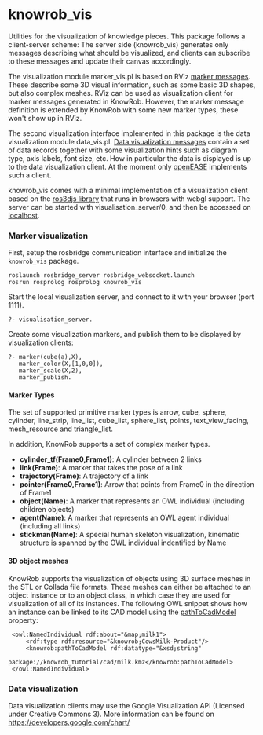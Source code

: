knowrob_vis
===

Utilities for the visualization of knowledge pieces.
This package follows a client-server scheme:
The server side (knowrob_vis) generates only messages describing what
should be visualized, and clients can subscribe to these messages
and update their canvas accordingly.

The visualization module marker_vis.pl is based on
RViz [marker messages](http://www.ros.org/wiki/rviz/DisplayTypes/Marker).
These describe some 3D visual information, such as some
basic 3D shapes, but also complex meshes.
RViz can be used as visualization client for marker messages generated in KnowRob.
However, the marker message definition is extended by KnowRob with some new marker types,
these won't show up in RViz.

The second visualization interface implemented in this package is the data visualization
module data_vis.pl.
[Data visualization messages](https://raw.githubusercontent.com/code-iai/iai_common_msgs/master/data_vis_msgs/msg/DataVis.msg) contain
a set of data records together with some visualization hints such
as diagram type, axis labels, font size, etc.
How in particular the data is displayed is up to the data visualization
client.
At the moment only [openEASE](http://www.open-ease.org/) implements such a client.

knowrob_vis comes with a minimal implementation of a visualization
client based on the
[ros3djs library](https://github.com/RobotWebTools/ros3djs)
that runs in browsers with webgl support.
The server can be started with visualisation_server/0, and then be accessed
on [localhost](http://localhost:1111).

### Marker visualization

First, setup the rosbridge communication interface and initialize the `knowrob_vis` package.

    roslaunch rosbridge_server rosbridge_websocket.launch
    rosrun rosprolog rosprolog knowrob_vis

Start the local visualization server, and connect to it with your browser (port 1111).

    ?- visualisation_server.

Create some visualization markers, and publish them to be displayed by visualization clients:

    ?- marker(cube(a),X),
       marker_color(X,[1,0,0]),
       marker_scale(X,2),
       marker_publish.

#### Marker Types

The set of supported primitive marker types is
arrow, cube, sphere, cylinder, line_strip,
line_list, cube_list, sphere_list, points, text_view_facing,
mesh_resource and triangle_list.

In addition, KnowRob supports a set of complex marker types.
  * **cylinder_tf(Frame0,Frame1)**: A cylinder between 2 links
  * **link(Frame)**: A marker that takes the pose of a link
  * **trajectory(Frame)**: A trajectory of a link
  * **pointer(Frame0,Frame1)**: Arrow that points from Frame0 in the direction of Frame1
  * **object(Name)**: A marker that represents an OWL individual (including children objects)
  * **agent(Name)**: A marker that represents an OWL agent individual (including all links)
  * **stickman(Name)**: A special human skeleton visualization, kinematic structure is spanned by the OWL individual indentified by Name

#### 3D object meshes

KnowRob supports the visualization of objects using 3D surface meshes in the STL or Collada file formats.
These meshes can either be attached to an object instance or to an object class,
in which case they are used for visualization of all of its instances.
The following OWL snippet shows how an instance
can be linked to its CAD model using the [pathToCadModel](http://knowrob.org/kb/knowrob.owl#pathToCadModel) property:

     <owl:NamedIndividual rdf:about="&map;milk1">
         <rdf:type rdf:resource="&knowrob;CowsMilk-Product"/>
         <knowrob:pathToCadModel rdf:datatype="&xsd;string"
                             package://knowrob_tutorial/cad/milk.kmz</knowrob:pathToCadModel>
     </owl:NamedIndividual>

### Data visualization

Data visualization clients may use the Google Visualization API (Licensed under Creative Commons 3).
More information can be found on https://developers.google.com/chart/
